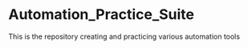 # Automation_Practice_Suite
This is the repository creating and practicing various automation tools 
